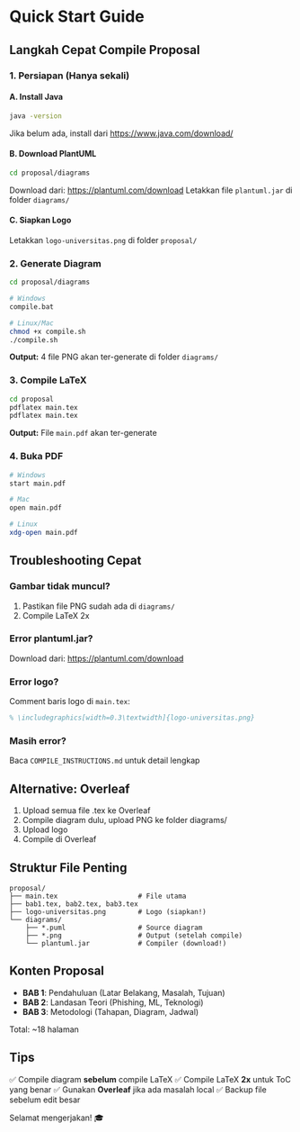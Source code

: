 # Quick Start Guide

## Langkah Cepat Compile Proposal

### 1. Persiapan (Hanya sekali)

#### A. Install Java
```bash
java -version
```
Jika belum ada, install dari https://www.java.com/download/

#### B. Download PlantUML
```bash
cd proposal/diagrams
```
Download dari: https://plantuml.com/download
Letakkan file `plantuml.jar` di folder `diagrams/`

#### C. Siapkan Logo
Letakkan `logo-universitas.png` di folder `proposal/`

### 2. Generate Diagram

```bash
cd proposal/diagrams

# Windows
compile.bat

# Linux/Mac
chmod +x compile.sh
./compile.sh
```

**Output:** 4 file PNG akan ter-generate di folder `diagrams/`

### 3. Compile LaTeX

```bash
cd proposal
pdflatex main.tex
pdflatex main.tex
```

**Output:** File `main.pdf` akan ter-generate

### 4. Buka PDF

```bash
# Windows
start main.pdf

# Mac
open main.pdf

# Linux
xdg-open main.pdf
```

## Troubleshooting Cepat

### Gambar tidak muncul?
1. Pastikan file PNG sudah ada di `diagrams/`
2. Compile LaTeX 2x

### Error plantuml.jar?
Download dari: https://plantuml.com/download

### Error logo?
Comment baris logo di `main.tex`:
```latex
% \includegraphics[width=0.3\textwidth]{logo-universitas.png}
```

### Masih error?
Baca `COMPILE_INSTRUCTIONS.md` untuk detail lengkap

## Alternative: Overleaf

1. Upload semua file .tex ke Overleaf
2. Compile diagram dulu, upload PNG ke folder diagrams/
3. Upload logo
4. Compile di Overleaf

## Struktur File Penting

```
proposal/
├── main.tex                    # File utama
├── bab1.tex, bab2.tex, bab3.tex
├── logo-universitas.png        # Logo (siapkan!)
└── diagrams/
    ├── *.puml                  # Source diagram
    ├── *.png                   # Output (setelah compile)
    └── plantuml.jar            # Compiler (download!)
```

## Konten Proposal

- **BAB 1**: Pendahuluan (Latar Belakang, Masalah, Tujuan)
- **BAB 2**: Landasan Teori (Phishing, ML, Teknologi)
- **BAB 3**: Metodologi (Tahapan, Diagram, Jadwal)

Total: ~18 halaman

## Tips

✅ Compile diagram **sebelum** compile LaTeX
✅ Compile LaTeX **2x** untuk ToC yang benar
✅ Gunakan **Overleaf** jika ada masalah local
✅ Backup file sebelum edit besar

Selamat mengerjakan! 🎓
